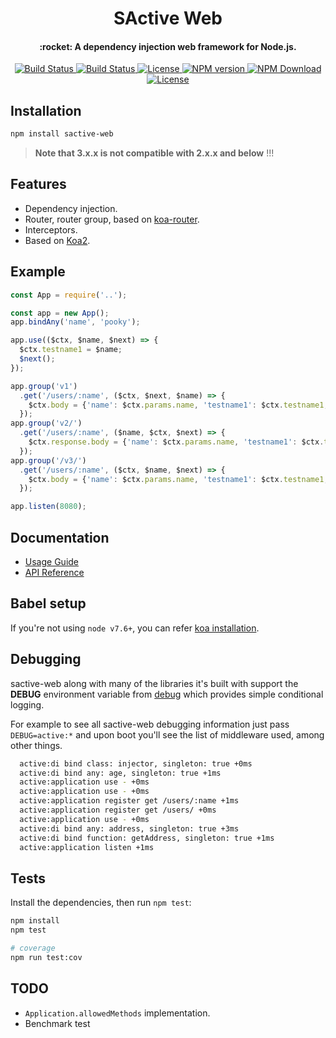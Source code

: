 <h1 align="center">
  SActive Web
</h1>

<h4 align="center">
  :rocket: A dependency injection web framework for Node.js.
</h4>

<p align="center">
  <a href="https://www.travis-ci.org/shipengqi/sactive-web">
    <img alt="Build Status" src="https://img.shields.io/travis/shipengqi/sactive-web/master.svg?style=flat-square">
  </a>
  <a href="https://codecov.io/gh/shipengqi/sactive-web">
    <img alt="Build Status" src="https://img.shields.io/codecov/c/github/shipengqi/sactive-web.svg?style=flat-square">
  </a>
  <a href="http://nodejs.org/download/">
    <img alt="License" src="https://img.shields.io/node/v/sactive-web.svg?style=flat-square">
  </a>  
  <a href="https://www.npmjs.com/package/sactive-web">
    <img alt="NPM version" src="https://img.shields.io/npm/v/sactive-web.svg?style=flat-square">
  </a>
  <a href="https://www.npmjs.com/package/sactive-web">
    <img alt="NPM Download" src="https://img.shields.io/npm/dw/sactive-web.svg?style=flat-square">
  </a>
  <a href="https://github.com/shipengqi/sactive-web/blob/master/LICENSE">
    <img alt="License" src="http://img.shields.io/npm/l/sactive-web.svg?style=flat-square">
  </a>
</p>



## Installation
```bash
npm install sactive-web
```

> **Note that 3.x.x is not compatible with 2.x.x and below** !!!

## Features

- Dependency injection.
- Router, router group, based on [koa-router](https://github.com/alexmingoia/koa-router).
- Interceptors.
- Based on [Koa2](https://github.com/koajs/koa).

## Example

```javascript
const App = require('..');

const app = new App();
app.bindAny('name', 'pooky');

app.use(($ctx, $name, $next) => {
  $ctx.testname1 = $name;
  $next();
});

app.group('v1')
  .get('/users/:name', ($ctx, $next, $name) => {
    $ctx.body = {'name': $ctx.params.name, 'testname1': $ctx.testname1, 'testname2': $name};
  });
app.group('v2/')
  .get('/users/:name', ($name, $ctx, $next) => {
    $ctx.response.body = {'name': $ctx.params.name, 'testname1': $ctx.testname1, 'testname2': $name};
  });
app.group('/v3/')
  .get('/users/:name', ($ctx, $name, $next) => {
    $ctx.body = {'name': $ctx.params.name, 'testname1': $ctx.testname1, 'testname2': $name};
  });

app.listen(8080);
```

## Documentation
- [Usage Guide](./docs/README.md) 
- [API Reference](./docs/api.md) 


## Babel setup
If you're not using `node v7.6+`, you can refer [koa installation](https://koajs.com/#introduction).

## Debugging
sactive-web along with many of the libraries it's built with support the __DEBUG__ environment variable from [debug](https://github.com/visionmedia/debug) which provides simple conditional logging.

For example
to see all sactive-web debugging information just pass `DEBUG=active:*` and upon boot you'll see the list of middleware used, among other things.
```bash
  active:di bind class: injector, singleton: true +0ms
  active:di bind any: age, singleton: true +1ms
  active:application use - +0ms
  active:application use - +0ms
  active:application register get /users/:name +1ms
  active:application register get /users/ +0ms
  active:application use - +0ms
  active:di bind any: address, singleton: true +3ms
  active:di bind function: getAddress, singleton: true +1ms
  active:application listen +1ms
```

## Tests
Install the dependencies, then run `npm test`:
``` bash
npm install
npm test

# coverage
npm run test:cov
```

## TODO
- `Application.allowedMethods` implementation.
- Benchmark test